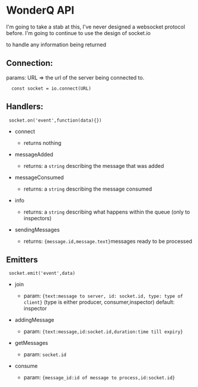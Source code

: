 WonderQ API
====

I'm going to take a stab at this, I've never designed a websocket protocol before. I'm going to continue to use the design of socket.io



to handle any information being returned
## Connection:

params: URL => the url of the server being connected to.

```
  const socket = io.connect(URL)

```

## Handlers:
` socket.on('event',function(data){})`

 - connect
    
    - returns nothing

- messageAdded

    - returns: a `string` describing the message that was added

- messageConsumed

    - returns: a `string` describing the message consumed

- info

    - returns: a `string` describing what happens within the queue (only to inspectors)

- sendingMessages

    - returns: `{message.id,message.text}`messages ready to be processed 


## Emitters
` socket.emit('event',data)`

- join

    - param: `{text:message to server, id: socket.id, type: type of client}` (type is either producer, consumer,inspector) default: inspector

- addingMessage

    - param: `{text:message,id:socket.id,duration:time till expiry}`

- getMessages

    - param: `socket.id`

- consume
    - param: `{message_id:id of message to process,id:socket.id}`
